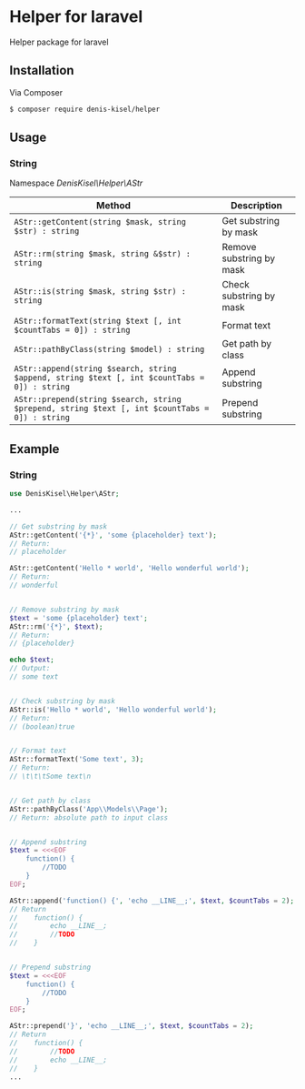# Helper for laravel

Helper package for laravel

## Installation

Via Composer

``` bash
$ composer require denis-kisel/helper
```

## Usage
### String
Namespace  *DenisKisel\Helper\AStr*

| Method | Description |
| --- | --- |
| `AStr::getContent(string $mask, string $str) : string` | Get substring by mask |
| `AStr::rm(string $mask, string &$str) : string` | Remove substring by mask |
| `AStr::is(string $mask, string $str) : string` | Check substring by mask |
| `AStr::formatText(string $text [, int $countTabs = 0]) : string` | Format text |
| `AStr::pathByClass(string $model) : string` | Get path by class |
| `AStr::append(string $search, string $append, string $text [, int $countTabs = 0]) : string` | Append substring |
| `AStr::prepend(string $search, string $prepend, string $text [, int $countTabs = 0]) : string` | Prepend substring |

## Example

### String
``` php
use DenisKisel\Helper\AStr;

...

// Get substring by mask
AStr::getContent('{*}', 'some {placeholder} text');
// Return:
// placeholder

AStr::getContent('Hello * world', 'Hello wonderful world');
// Return:
// wonderful


// Remove substring by mask
$text = 'some {placeholder} text';
AStr::rm('{*}', $text);
// Return:
// {placeholder}

echo $text;
// Output:
// some text


// Check substring by mask
AStr::is('Hello * world', 'Hello wonderful world');
// Return:
// (boolean)true


// Format text
AStr::formatText('Some text', 3);
// Return:
// \t\t\tSome text\n


// Get path by class
AStr::pathByClass('App\\Models\\Page');
// Return: absolute path to input class


// Append substring
$text = <<<EOF
    function() {
        //TODO
    }
EOF;

AStr::append('function() {', 'echo __LINE__;', $text, $countTabs = 2);
// Return
//    function() {
//        echo __LINE__;
//        //TODO
//    }


// Prepend substring
$text = <<<EOF
    function() {
        //TODO
    }
EOF;

AStr::prepend('}', 'echo __LINE__;', $text, $countTabs = 2);
// Return
//    function() {
//        //TODO
//        echo __LINE__;
//    }
...
```
